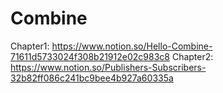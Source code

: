# Combine 

Chapter1: https://www.notion.so/Hello-Combine-71611d5733024f308b21912e02c983c8
Chapter2: https://www.notion.so/Publishers-Subscribers-32b82ff086c241bc9bee4b927a60335a
